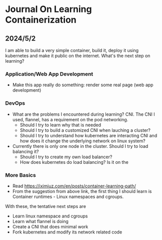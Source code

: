 # Journal On Learning Containerization
## 2024/5/2
I am able to build a very simple container, build it, deploy it using kubernetes and make it public on the internet. What's the next step on learning?
### Application/Web App Development
  - Make this app really do something: render some real page (web app development)
### DevOps
  - What are the problems I encountered during learning? CNI. The CNI I used, flannel, has a requirement on the pod networking. 
    - Should I try to learn why that is needed
    - Should I try to build a customized CNI when lauching a cluster?
    - Should I try to understand how kubernetes are interacting CNI and how does it change the underlying network on linux system?
  - Currently there is only one node in the cluster. Should I try to load balancing it?
    - Should I try to create my own load balancer?
    - How does kubernetes do load balancing? Is it on the 
### More Basics
  - Read https://iximiuz.com/en/posts/container-learning-path/
  - From the suggestion from above link, the first thing I should learn is Container runtimes - Linux namespaces and cgroups.

With these, the tentative next steps are
  - Learn linux namespace and cgroups
  - Learn what flannel is doing
  - Create a CNI that does minimal work
  - Fork kubernetes and modify its network related code
